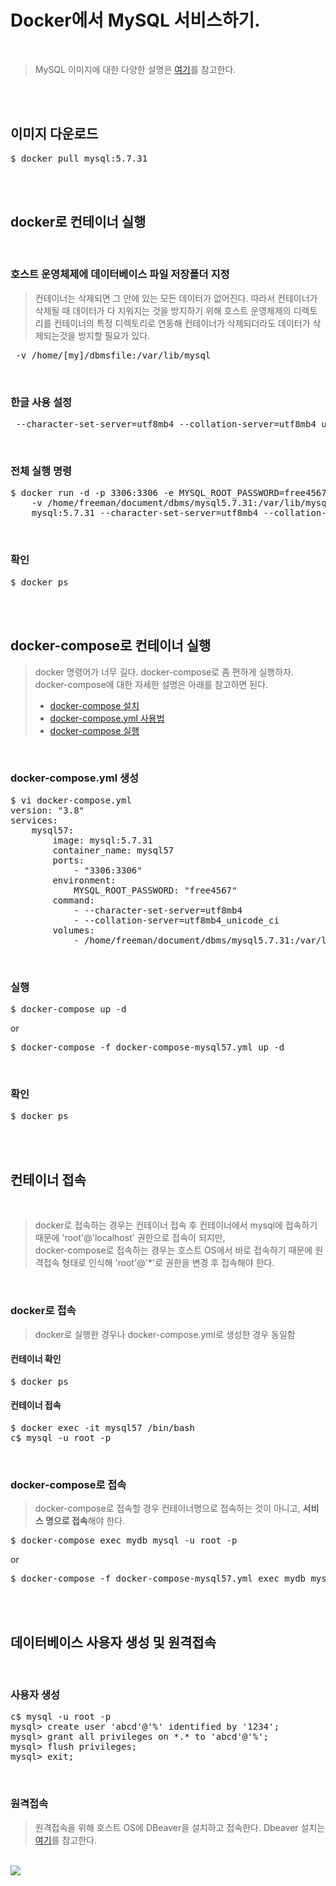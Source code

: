 # Docker에서 MySQL 서비스하기.
</br>

> MySQL 이미지에 대한 다양한 설명은 [여기](https://hub.docker.com/_/mysql)를 참고한다.

</br></br>

## 이미지 다운로드
<pre>$ docker pull mysql:5.7.31</pre>

</br></br>

## docker로 컨테이너 실행
</br>

### 호스트 운영체제에 데이터베이스 파일 저장폴더 지정
> 컨테이너는 삭제되면 그 안에 있는 모든 데이터가 없어진다. 
> 따라서 컨테이너가 삭제될 때 데이터가 다 지워지는 것을 방지하기 위해 호스트 운영체제의 디렉토리를 컨테이너의 특정 디렉토리로 연동해 
> 컨테이너가 삭제되더라도 데이터가 삭제되는것을 방지할 필요가 있다.
<pre> -v /home/[my]/dbmsfile:/var/lib/mysql</pre>
</br>

### 한글 사용 설정
<pre> --character-set-server=utf8mb4 --collation-server=utf8mb4_unicode_ci</pre>
</br>

### 전체 실행 명령
<pre>$ docker run -d -p 3306:3306 -e MYSQL_ROOT_PASSWORD=free4567 \
    -v /home/freeman/document/dbms/mysql5.7.31:/var/lib/mysql --name mysql57 \
    mysql:5.7.31 --character-set-server=utf8mb4 --collation-server=utf8mb4_unicode_ci</pre>
</br>

### 확인
<pre>$ docker ps</pre>

</br></br>

## docker-compose로 컨테이너 실행
> docker 명령어가 너무 길다. docker-compose로 좀 편하게 실행하자.</br>
> docker-compose에 대한 자세한 설명은 아래를 참고하면 된다.
> - [docker-compose 설치](https://github.com/freemancho1/docker/blob/master/06.%201.Docker%20compose%20%EC%84%A4%EC%B9%98.md)
> - [docker-compose.yml 사용법](https://github.com/freemancho1/docker/blob/master/06.%203.docker-compose.yml%20%EC%82%AC%EC%9A%A9%EB%B2%95.md)
> - [docker-compose 실행](https://github.com/freemancho1/docker/blob/master/06.%202.docker-compose%20%EC%8B%A4%ED%96%89.md)
</br>

### docker-compose.yml 생성
<pre>$ vi docker-compose.yml
version: "3.8"
services:
    mysql57:
        image: mysql:5.7.31
        container_name: mysql57
        ports:
            - "3306:3306"
        environment:
            MYSQL_ROOT_PASSWORD: "free4567"
        command:
            - --character-set-server=utf8mb4
            - --collation-server=utf8mb4_unicode_ci
        volumes:
            - /home/freeman/document/dbms/mysql5.7.31:/var/lib/mysql</pre>
</br>

### 실행
<pre>$ docker-compose up -d</pre>
or
<pre>$ docker-compose -f docker-compose-mysql57.yml up -d</pre>
</br>

### 확인
<pre>$ docker ps</pre>

</br></br>

## 컨테이너 접속
</br>

> docker로 접속하는 경우는 컨테이너 접속 후 컨테이너에서 mysql에 접속하기 때문에 'root'@'localhost' 권한으로 접속이 되지만, </br>
> docker-compose로 접속하는 경우는 호스트 OS에서 바로 접속하기 때문에 원격접속 형태로 인식해 'root'@'*'로 권한을 변경 후 접속해야 한다.

</br>

### docker로 접속
> docker로 실행한 경우나 docker-compose.yml로 생성한 경우 동일함
#### 컨테이너 확인
<pre>$ docker ps</pre>
#### 컨테이너 접속
<pre>$ docker exec -it mysql57 /bin/bash
c$ mysql -u root -p</pre>
</br>

### docker-compose로 접속
> docker-compose로 접속할 경우 컨테이너명으로 접속하는 것이 아니고, **서비스 명으로 접속**해야 한다.
<pre>$ docker-compose exec mydb mysql -u root -p</pre>
or
<pre>$ docker-compose -f docker-compose-mysql57.yml exec mydb mysql -u root -p</pre>

</br></br>

## 데이터베이스 사용자 생성 및 원격접속
</br>

### 사용자 생성
<pre>c$ mysql -u root -p
mysql> create user 'abcd'@'%' identified by '1234';
mysql> grant all privileges on *.* to 'abcd'@'%';
mysql> flush privileges;
mysql> exit;</pre>
</br>

### 원격접속
> 원격접속을 위해 호스트 OS에 DBeaver을 설치하고 접속한다. Dbeaver 설치는 [여기](https://dbeaver.io/download/)를 참고한다.
</br>
<img src="https://user-images.githubusercontent.com/31339365/93012473-b619ab80-f5db-11ea-9870-bf30cd10b4b1.png"></img>
